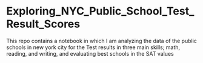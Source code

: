 # Exploring_NYC_Public_School_Test_Result_Scores
 This repo contains a notebook in which I am analyzing the data of the public schools in new york city for the Test results in three main skills; math, reading, and writing, and evaluating best schools in the SAT values
